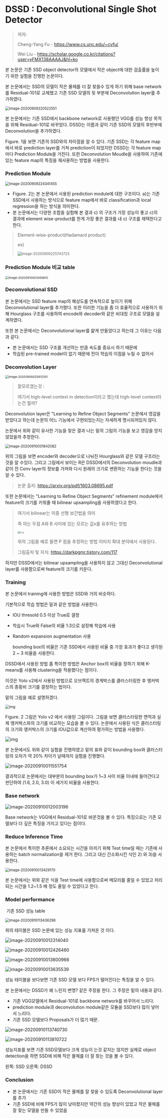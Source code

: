 # DSSD : Deconvolutional Single Shot Detector

> 저자:
>
> Cheng-Yang Fu - https://www.cs.unc.edu/~cyfu/
>
> Wei Liu - https://scholar.google.co.kr/citations?user=yFMX138AAAAJ&hl=ko



본 논문은 기존 SSD object detector의 모델에서 작은 object에 대한 검출률을 높이기 위한 실험을 진행한 논문이다.

본 논문에서는 SSD의 모델이 작은 물체를 더 잘 찾을수 있게 하기 위해 base network를 Residual-101로 교체했고 기존 SSD 모델의 뒷 부분에 Deconvolution layer를 추가하였다. 



<img src="img/image-20200909220522551.png" alt="image-20200909220522551" style="zoom:80%;" />

 본 논문에서는 기존 SSD에서 backbone network로 사용했던 VGG를 성능 향상 목적을 위해 Residual-101로 바꾸었다. DSSD는 이름과 같이 기존 SSD의 모델의 후반부에 Deconvolution을 추가하였다.

 Figure. 1을 보면 기존의 SSD와의 차이점을 알 수 있다. 기존 SSD는 각 feature map에서 바로 prediction layer를 거쳐 prediction이 되었지만 DSSD는 각 feature map마다 Prediction Module을 거친다. 또한 Deconvolution Moudle을 사용하여 기존에 있는 feature map의 특징을 재사용하는 방법을 사용한다.



### Prediction Module

<img src="img/image-20200909224341455.png" alt="image-20200909224341455" style="zoom:80%;" />



-  Figure. 2는 본 논문에서 사용된 prediction module에 대한 구조이다. a)는 기존 SSD에서 사용하는 방식으로 feature map에서 바로 classification과 local regression을 하는 방식을 의미한다. 
- 본 논문에서는 다양한 조합을 실험해 본 결과 c) 의 구조가 가장 성능이 좋고 c)의 결과에 element wise-product를 한게 가장 좋은 결과를 내 c) 구조를 채택한다고 한다.

> Element-wise-product(Hadamard product)
>
> ex)
>
> <img src="img/image-20200909225743723.png" alt="image-20200909225743723" style="zoom:80%;" />



### Prediction Module 비교 table

<img src="img/image-20200910003456610.png" alt="image-20200910003456610" style="zoom:67%;" />





### Deconvolutional SSD

 본 논문에서는 SSD feature map의 해상도를 연속적으로 높이기 위해 Deconvolutional layer를 추가했다. 또한 이러한 기능을 좀 더 효율적으로 사용하기 위해 Hourglass 구조를 사용하여 encode와 decoder와 같은 비대칭 구조로 모델을 설계하였다.

또한 본 논문에서는 Deconvolutional layer를 얉게 만들었다고 하는데 그 이유는 다음과 같다.

- 본 논문에서는 SSD 구조를 개선하는 만큼 속도를 중요시 하기 때문에 
- 학습된 pre-trained model이 없기 때문에 전이 학습의 이점을 누릴 수 없어서





### Deconvolution Layer

<img src="img/image-20200909225912351.png" alt="image-20200909225912351" style="zoom: 67%;" />

> 잘모르겠는것 :
>
> 여기서 high-level context in detection이라고 했는데 high-level context라는건 뭘까?

 Deconvolution layer은 "Learning to Refine Object Segments" 논문에서 영감을 받았다고 하는데 논문의 어느 기능에서 구현되었는지는 자세하게 명시되어있지 않다. 

논문에서 위와 같이 유사한 기능을 찾은 결과 나는 밑의 그림의 기능을 보고 영감을 얻지 않았을까 추정한다.

<img src="img/image-20200910001842082.png" alt="image-20200910001842082" style="zoom:80%;" />

위의 그림을 보면 encoder와 decoder으로 나눠진 Hourglass와 같은 모델 구조라는 것을 알 수있다. 그리고 그림에서 보이는 R은 DSSD에서의 Deconvolution moudle과 같이 전 Conv layer의 정보를 가져와 다시 원래의 크기로 변환하는 기능을 한다는 것을 알 수 있다.

> 논문 출저: https://arxiv.org/pdf/1603.08695.pdf

또한 논문에서는 "Learning to Refine Object Segments" refinement module에서 feature의 크기를 키워줄 때 bilinear upsampling을 사용하였다고 한다. 

> 여기서 bilinear는 이중 선형 보간법을 의미
>
> 즉 아는 두점 A와 B 사이에 있는 모르는 값x를 유추하는 방법
>
> <img src="img/2220224D52D3B98204" alt="img" style="zoom:50%;" />
>
> 위의 그림을 예로 들면 P 점을 추정하는 방법 이미지 확대 분야에서 사용된다.
>
> 그림출처 및 지식: https://darkpgmr.tistory.com/117

하지만 DSSD에서는 bilinear upsampling을 사용하지 않고 그대신 Deconvolutional layer를 사용함으로써 feature의 크기를 키운다.



### Training

 본 논문에서 training에 사용한 방법은 SSD와 거의 비슷하다.

기본적으로 학습 방법은 밑과 같은 방법을 사용한다.

- IOU thresold 0.5 이상 True로 결정
- 학습시 True와 False의 비율 1:3으로 설정해 학습에 사용
- Random expansion augmentation 사용

  bounding box의 비율은 기존 SSD에서 사용된 비율 중 가장 효과가 좋다고 생각된 2 ~ 3 비율을 사용한다.

DSSD에서 사용된 방법 좀 특이한 방법은 Anchor box의 비율을 정하기 위해 K-means를 사용해 clustering을 적용했다는 점이다.

이것은 Yolo v2에서 사용된 방법으로 오브젝트의 경계박스를 클러스터링한 후 앵커박스의 종횡비 크기를 결정하는 법이다.

밑의 그림을 예로 설명하겠다.

<img src="img/figure2.PNG" alt="img" style="zoom: 80%;" />



Figure. 2 그림은 Yolo v2 에서 사용된 그림이다. 그림을 보면 클러스터링한 면적과 실제 앵커박스와의 크기를 비교하는 모습을 볼 수 있다. 논문에서 사용된 식은 클러스터링의 크기와 앵커박스의 크기를 IOU값으로 계산하여 평가하는 방법을 사용했다.



![img](img/kmeansError.PNG)



본 논문에서도 위와 같이 실험을 진행하였고 밑의 표와 같이 bounding box와 클러스터링의 오차가 약 20% 차이가 날때까지 실험을 진행했다.

![image-20200910011551754](img/image-20200910011551754.png)

결과적으로 논문에서는 대부분의 bounding box가 1~3 사이 비율 이내에 들어간다고 판단하여 (1.6, 2.0, 3.0) 이 세가지 비율을 사용한다.



### Base network

![image-20200910012003196](img/image-20200910012003196.png)

Base network는 VGG에서 Residual-101로 바꾼것을 볼 수 있다. 특징으로는 기존 모델보다 더 깊은 특징을 가지고 있다는 점이다.



### Reduce Inference Time

 본 논문에서 특이한 추론에서 소요되는 시간을 아끼기 위해 Test time일 때는 기존에 사용하는 batch normalization을 제거 한다.  그리고 대신 간소화시킨 식인 2) 와 3)을 사용한다.

<img src="img/image-20200910013429170.png" alt="image-20200910013429170" style="zoom:80%;" />

본 논문에서는 위와 같은 식을 Test time에 사용함으로써 메모리를 줄일 수 있었고 처리되는 시간을 1.2~1.5 배 정도 줄일 수 있었다고 한다.





### Model performance

​	기존 SSD 성능 table

<img src="img/image-20200910113436298.png" alt="image-20200910113436298" style="zoom:80%;" />

위의 테이블은 SSD 논문에 있는 성능 지표를 가져온 것 이다.



![image-20200910012314040](img/image-20200910012314040.png)



![image-20200910012426460](img/image-20200910012426460.png)



![image-20200910013600966](img/image-20200910013600966.png)

![image-20200910013635539](img/image-20200910013635539.png)



성능 테이블을 보다보면 기존 SSD 모델 보다 FPS가 떨어진다는 특징을 알 수 있다.

본 논문에서는 DSSD가 왜 느린지 변명? 같은 주장을 한다. 그 주장은 밑의 내용과 같다.

- 기존 VGG모델에서 Residual-101로 backbone network를 바꾸어서 느리다.
- prediction module과 deconvolution module같은 모듈을 SSD보다 많이 넣어서 느리다.
- 기존 SSD 모델보다 Proposals가 더 많기 때문.





![image-20200910113740730](img/image-20200910113740730.png)



![image-20200910113810722](img/image-20200910113810722.png)



성능지표를 보면 기존 SSD모델보다 크게 성능이 는것 같지는 않지만 실제로 object detection을 하면 SSD에 비해 작은 물체를 더 잘 찾는 것을 볼 수 있다.

왼쪽: SSD 오른쪽: DSSD



### Conclusion

- 본 논문에서는 기존 SSD이 작은 물체를 잘 찾을 수 있도록 Deconvolutional layer를 추가
- 기존 SSD에 비해 FPS가 많이 낮아졌지만 약간의 성능 향상이 있었고 작은 물체를 잘 찾는 모델을 만들 수 있었음